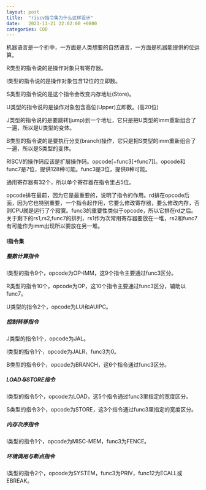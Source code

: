 ```yaml
---
layout: post
title:  "riscv指令集为什么这样设计"
date:   2021-11-21 22:02:00 +0800
categories: COD
---
```


机器语言是一个折中，一方面是人类想要的自然语言，一方面是机器能提供的位运算。

R类型的指令说的是操作对象只有寄存器。

I类型的指令说的是操作对象包含12位的立即数。

S类型的指令说的是这个指令会改变内存地址(Store)。

U类型的指令说的是操作对象包含高位(Upper)立即数。(高20位)

J类型的指令说的是要跳转(jump)到一个地址，它只是把U类型的imm重新组合了一遍，所以是U类型的变体。

B类型的指令说的是要执行分支(branch)操作，它只是把S类型的imm重新组合了一遍，所以是S类型的变体。

RISCV的操作码应该是扩展操作码。opcode[+func3[+func7]]。opcode和func7是7位，提供128种可能。func3是3位，提供8种可能。

通用寄存器有32个，所以单个寄存器在指令里占5位。

opcode排在最前，因为它是最重要的，说明了指令的作用。rd排在opcode后面，因为它也特别重要，一个指令起作用，它要么修改寄存器，要么修改内存，否则CPU就是运行了个寂寞。func3的重要性类似于opcode，所以它排在rd之后。关于剩下的rs1,rs2,func7的排列，rs1作为次常用寄存器要放在一堆，rs2和func7有可能作为imm出现所以要放在另一堆。

#### I指令集

##### 整数计算指令

I类型的指令9个，opcode为OP-IMM，这9个指令主要通过func3区分。

R类型的指令10个，opcode为OP，这10个指令主要通过func3区分，辅助以func7。

U类型的指令2个，opcode为LUI和AUIPC。

##### 控制转移指令

J类型的指令1个，opcode为JAL。

I类型的指令1个，opcode为JALR，func3为0。

B类型的指令6个，opcode为BRANCH，这6个指令通过func3区分。

##### LOAD与STORE指令

I类型的指令5个，opcode为LOAD，这5个指令通过func3里指定的宽度区分。

S类型的指令3个，opcode为STORE，这3个指令通过func3里指定的宽度区分。

##### 内存次序指令

I类型的指令1个，opcode为MISC-MEM，func3为FENCE。

##### 环境调用与断点指令

I类型的指令2个，opcode为SYSTEM，func3为PRIV，func12为ECALL或EBREAK。
